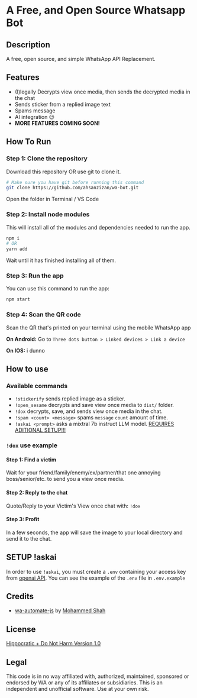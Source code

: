 # A Free, and Open Source Whatsapp Bot

## Description

A free, open source, and simple WhatsApp API Replacement.

## Features

- (I)legally Decrypts view once media, then sends the decrypted media in the chat
- Sends sticker from a replied image text
- Spams message
- AI integration 😉
- **MORE FEATURES COMING SOON!**

## How To Run

### Step 1: Clone the repository
Download this repository OR use git to clone it.
```bash
# Make sure you have git before running this command
git clone https://github.com/ahsanzizan/wa-bot.git
```
Open the folder in Terminal / VS Code

### Step 2: Install node modules
This will install all of the modules and dependencies needed to run the app.
```bash
npm i
# OR
yarn add
```
Wait until it has finished installing all of them.

### Step 3: Run the app
You can use this command to run the app:
```bash
npm start
```

### Step 4: Scan the QR code
Scan the QR that's printed on your terminal using the mobile WhatsApp app

__On Android:__
Go to ```Three dots button > Linked devices > Link a device```

__On IOS:__
i dunno

## How to use

### Available commands
- `!stickerify` sends replied image as a sticker.
- `!open_sesame` decrypts and save view once media to `dist/` folder.
- `!dox` decrypts, save, and sends view once media in the chat.
- `!spam <count> <message>` spams `message` `count` amount of time. 
- `!askai <prompt>` asks a mixtral 7b instruct LLM model. [REQUIRES ADITIONAL SETUP!!!](#setup-askai)

### `!dox` use example

#### Step 1: Find a victim
Wait for your friend/family/enemy/ex/partner/that one annoying boss/senior/etc. to send you a view once media.

#### Step 2: Reply to the chat
Quote/Reply to your Victim's View once chat with:
```!dox```

#### Step 3: Profit
In a few seconds, the app will save the image to your local directory and send it to the chat.

## **SETUP !askai**
In order to use `!askai`, you must create a `.env` containing your access key from [openai API](https://platform.openai.com/api-keys). You can see the example of the `.env` file in `.env.example`

## Credits
- [wa-automate-js](https://github.com/open-wa/wa-automate-nodejs) by [Mohammed Shah](https://github.com/smashah)

## License

[Hippocratic + Do Not Harm Version 1.0](https://github.com/open-wa/wa-automate-nodejs/blob/master/LICENSE.md)

## Legal

This code is in no way affiliated with, authorized, maintained, sponsored or endorsed by WA or any of its affiliates or subsidiaries. This is an independent and unofficial software. Use at your own risk.